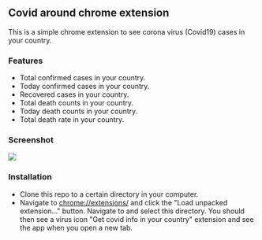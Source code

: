 ## Covid around chrome extension

This is a simple chrome extension to see corona virus (Covid19) cases in your country.

### Features

* Total confirmed cases in your country.
* Today confirmed cases in your country.
* Recovered cases in your country.
* Total death counts in your country.
* Today death counts in your country.
* Total death rate in your country.

### Screenshot

![](http://koushikavula.tech/img/covid.jpg?i=1)


### Installation

* Clone this repo to a certain directory in your computer.
* Navigate to [chrome://extensions/](chrome://extensions/) and click the "Load 
unpacked extension..." button. Navigate to and select this directory. You 
should then see a virus icon "Get covid info in your country" extension and see the app when
you open a new tab.
